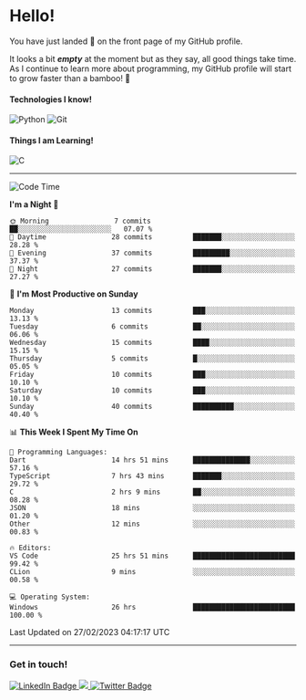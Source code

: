 # Hello!

You have just landed 🛬 on the front page of my GitHub profile.

It looks a bit ***empty*** at the moment but as they say, all good things take time. As I continue to learn more about programming, my GitHub profile will start to grow faster than a bamboo! 🎍 

#### Technologies I know!

![Python](https://img.shields.io/badge/python-3670A0?style=for-the-badge&logo=python&logoColor=ffdd54)
![Git](https://img.shields.io/badge/git-%23F05033.svg?style=for-the-badge&logo=git&logoColor=white)

#### Things I am Learning!

![C](https://img.shields.io/badge/c-%2300599C.svg?style=for-the-badge&logo=c&logoColor=white)

<hr size="2" noshade="0">

<!--START_SECTION:waka-->
![Code Time](http://img.shields.io/badge/Code%20Time-51%20hrs%2011%20mins-blue)

**I'm a Night 🦉** 

```text
🌞 Morning                7 commits           ██░░░░░░░░░░░░░░░░░░░░░░░   07.07 % 
🌆 Daytime                28 commits          ███████░░░░░░░░░░░░░░░░░░   28.28 % 
🌃 Evening                37 commits          █████████░░░░░░░░░░░░░░░░   37.37 % 
🌙 Night                  27 commits          ███████░░░░░░░░░░░░░░░░░░   27.27 % 
```
📅 **I'm Most Productive on Sunday** 

```text
Monday                   13 commits          ███░░░░░░░░░░░░░░░░░░░░░░   13.13 % 
Tuesday                  6 commits           ██░░░░░░░░░░░░░░░░░░░░░░░   06.06 % 
Wednesday                15 commits          ████░░░░░░░░░░░░░░░░░░░░░   15.15 % 
Thursday                 5 commits           █░░░░░░░░░░░░░░░░░░░░░░░░   05.05 % 
Friday                   10 commits          ███░░░░░░░░░░░░░░░░░░░░░░   10.10 % 
Saturday                 10 commits          ███░░░░░░░░░░░░░░░░░░░░░░   10.10 % 
Sunday                   40 commits          ██████████░░░░░░░░░░░░░░░   40.40 % 
```


📊 **This Week I Spent My Time On** 

```text
💬 Programming Languages: 
Dart                     14 hrs 51 mins      ██████████████░░░░░░░░░░░   57.16 % 
TypeScript               7 hrs 43 mins       ███████░░░░░░░░░░░░░░░░░░   29.72 % 
C                        2 hrs 9 mins        ██░░░░░░░░░░░░░░░░░░░░░░░   08.28 % 
JSON                     18 mins             ░░░░░░░░░░░░░░░░░░░░░░░░░   01.20 % 
Other                    12 mins             ░░░░░░░░░░░░░░░░░░░░░░░░░   00.83 % 

🔥 Editors: 
VS Code                  25 hrs 51 mins      █████████████████████████   99.42 % 
CLion                    9 mins              ░░░░░░░░░░░░░░░░░░░░░░░░░   00.58 % 

💻 Operating System: 
Windows                  26 hrs              █████████████████████████   100.00 % 
```


 Last Updated on 27/02/2023 04:17:17 UTC
<!--END_SECTION:waka-->

<hr size="2" noshade="0">

### Get in touch!

<div id="badges">
  <a href="https://www.linkedin.com/in/amritansh-sharma-7a4251245/">
    <img src="https://img.shields.io/badge/LinkedIn-blue?style=for-the-badge&logo=linkedin&logoColor=white" alt="LinkedIn Badge"/>
  </a>
  <a href="https://www.instagram.com/drowsycoder/">
    <img src="https://img.shields.io/badge/Instagram-%23E4405F.svg?style=for-the-badge&logo=Instagram&logoColor=white"/>
  </a>
  <a href="https://twitter.com/DrowsyCoder">
    <img src="https://img.shields.io/badge/Twitter-blue?style=for-the-badge&logo=twitter&logoColor=white" alt="Twitter Badge"/>
  </a>
</div>

